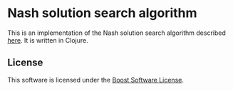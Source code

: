 Nash solution search algorithm
==============================
This is an implementation of the Nash solution search algorithm described [here](http://joshpeterson.github.io/a-brief-introduction-to-nash-games/). It is written in Clojure.

License
-------
This software is licensed under the [Boost Software License](http://www.boost.org/LICENSE_1_0.txt).
